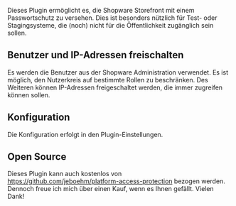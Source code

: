 Dieses Plugin ermöglicht es, die Shopware Storefront mit einem Passwortschutz zu versehen.
Dies ist besonders nützlich für Test- oder Stagingsysteme, die (noch) nicht für die Öffentlichkeit
zugänglich sein sollen.

## Benutzer und IP-Adressen freischalten

Es werden die Benutzer aus der Shopware Administration verwendet. Es ist möglich, den Nutzerkreis
auf bestimmte Rollen zu beschränken. Des Weiteren können IP-Adressen freigeschaltet werden, die
immer zugreifen können sollen.

## Konfiguration

Die Konfiguration erfolgt in den Plugin-Einstellungen.

## Open Source

Dieses Plugin kann auch kostenlos von https://github.com/jeboehm/platform-access-protection bezogen
werden. Dennoch freue ich mich über einen Kauf, wenn es Ihnen gefällt. Vielen Dank!
